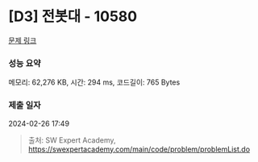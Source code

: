 # [D3] 전봇대 - 10580 

[문제 링크](https://swexpertacademy.com/main/code/problem/problemDetail.do?contestProbId=AXO8QBw6Qu4DFAXS) 

### 성능 요약

메모리: 62,276 KB, 시간: 294 ms, 코드길이: 765 Bytes

### 제출 일자

2024-02-26 17:49



> 출처: SW Expert Academy, https://swexpertacademy.com/main/code/problem/problemList.do
